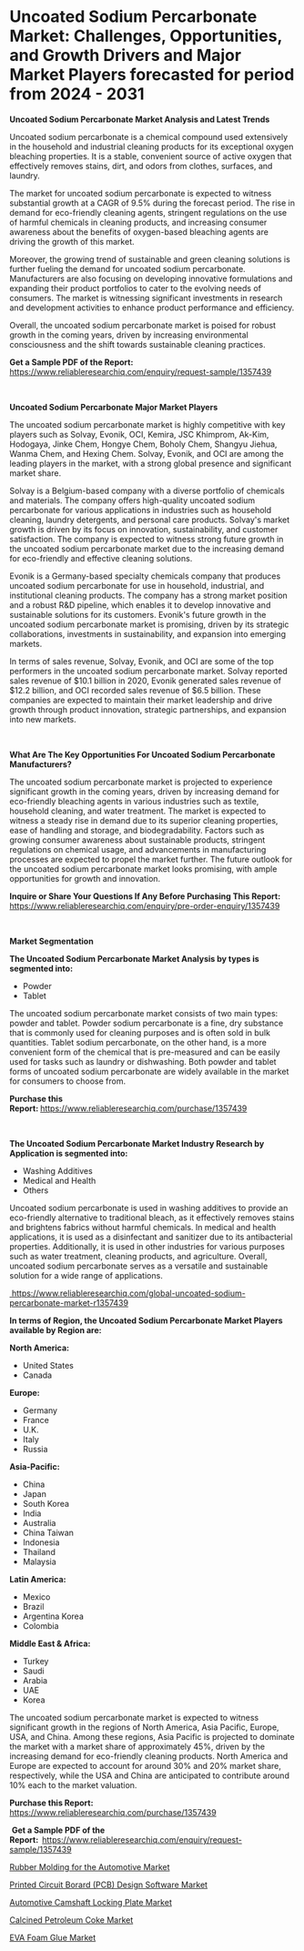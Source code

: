 <p><h1>Uncoated Sodium Percarbonate Market: Challenges, Opportunities, and Growth Drivers and Major Market Players forecasted for period from 2024 - 2031</h1></p><p><strong>Uncoated Sodium Percarbonate Market Analysis and Latest Trends</strong></p>
<p><p>Uncoated sodium percarbonate is a chemical compound used extensively in the household and industrial cleaning products for its exceptional oxygen bleaching properties. It is a stable, convenient source of active oxygen that effectively removes stains, dirt, and odors from clothes, surfaces, and laundry.</p><p>The market for uncoated sodium percarbonate is expected to witness substantial growth at a CAGR of 9.5% during the forecast period. The rise in demand for eco-friendly cleaning agents, stringent regulations on the use of harmful chemicals in cleaning products, and increasing consumer awareness about the benefits of oxygen-based bleaching agents are driving the growth of this market.</p><p>Moreover, the growing trend of sustainable and green cleaning solutions is further fueling the demand for uncoated sodium percarbonate. Manufacturers are also focusing on developing innovative formulations and expanding their product portfolios to cater to the evolving needs of consumers. The market is witnessing significant investments in research and development activities to enhance product performance and efficiency.</p><p>Overall, the uncoated sodium percarbonate market is poised for robust growth in the coming years, driven by increasing environmental consciousness and the shift towards sustainable cleaning practices.</p></p>
<p><strong>Get a Sample PDF of the Report:&nbsp;</strong> <a href="https://www.reliableresearchiq.com/enquiry/request-sample/1357439">https://www.reliableresearchiq.com/enquiry/request-sample/1357439</a></p>
<p>&nbsp;</p>
<p><strong>Uncoated Sodium Percarbonate Major Market Players</strong></p>
<p><p>The uncoated sodium percarbonate market is highly competitive with key players such as Solvay, Evonik, OCI, Kemira, JSC Khimprom, Ak-Kim, Hodogaya, Jinke Chem, Hongye Chem, Boholy Chem, Shangyu Jiehua, Wanma Chem, and Hexing Chem. Solvay, Evonik, and OCI are among the leading players in the market, with a strong global presence and significant market share.</p><p>Solvay is a Belgium-based company with a diverse portfolio of chemicals and materials. The company offers high-quality uncoated sodium percarbonate for various applications in industries such as household cleaning, laundry detergents, and personal care products. Solvay's market growth is driven by its focus on innovation, sustainability, and customer satisfaction. The company is expected to witness strong future growth in the uncoated sodium percarbonate market due to the increasing demand for eco-friendly and effective cleaning solutions.</p><p>Evonik is a Germany-based specialty chemicals company that produces uncoated sodium percarbonate for use in household, industrial, and institutional cleaning products. The company has a strong market position and a robust R&D pipeline, which enables it to develop innovative and sustainable solutions for its customers. Evonik's future growth in the uncoated sodium percarbonate market is promising, driven by its strategic collaborations, investments in sustainability, and expansion into emerging markets.</p><p>In terms of sales revenue, Solvay, Evonik, and OCI are some of the top performers in the uncoated sodium percarbonate market. Solvay reported sales revenue of $10.1 billion in 2020, Evonik generated sales revenue of $12.2 billion, and OCI recorded sales revenue of $6.5 billion. These companies are expected to maintain their market leadership and drive growth through product innovation, strategic partnerships, and expansion into new markets.</p></p>
<p>&nbsp;</p>
<p><strong>What Are The Key Opportunities For Uncoated Sodium Percarbonate Manufacturers?</strong></p>
<p><p>The uncoated sodium percarbonate market is projected to experience significant growth in the coming years, driven by increasing demand for eco-friendly bleaching agents in various industries such as textile, household cleaning, and water treatment. The market is expected to witness a steady rise in demand due to its superior cleaning properties, ease of handling and storage, and biodegradability. Factors such as growing consumer awareness about sustainable products, stringent regulations on chemical usage, and advancements in manufacturing processes are expected to propel the market further. The future outlook for the uncoated sodium percarbonate market looks promising, with ample opportunities for growth and innovation.</p></p>
<p><strong>Inquire or Share Your Questions If Any Before Purchasing This Report:</strong> <a href="https://www.reliableresearchiq.com/enquiry/pre-order-enquiry/1357439">https://www.reliableresearchiq.com/enquiry/pre-order-enquiry/1357439</a></p>
<p>&nbsp;</p>
<p><strong>Market Segmentation</strong></p>
<p><strong>The Uncoated Sodium Percarbonate Market Analysis by types is segmented into:</strong></p>
<p><ul><li>Powder</li><li>Tablet</li></ul></p>
<p><p>The uncoated sodium percarbonate market consists of two main types: powder and tablet. Powder sodium percarbonate is a fine, dry substance that is commonly used for cleaning purposes and is often sold in bulk quantities. Tablet sodium percarbonate, on the other hand, is a more convenient form of the chemical that is pre-measured and can be easily used for tasks such as laundry or dishwashing. Both powder and tablet forms of uncoated sodium percarbonate are widely available in the market for consumers to choose from.</p></p>
<p><strong>Purchase this Report:&nbsp;</strong><a href="https://www.reliableresearchiq.com/purchase/1357439">https://www.reliableresearchiq.com/purchase/1357439</a></p>
<p>&nbsp;</p>
<p><strong>The Uncoated Sodium Percarbonate Market Industry Research by Application is segmented into:</strong></p>
<p><ul><li>Washing Additives</li><li>Medical and Health</li><li>Others</li></ul></p>
<p><p>Uncoated sodium percarbonate is used in washing additives to provide an eco-friendly alternative to traditional bleach, as it effectively removes stains and brightens fabrics without harmful chemicals. In medical and health applications, it is used as a disinfectant and sanitizer due to its antibacterial properties. Additionally, it is used in other industries for various purposes such as water treatment, cleaning products, and agriculture. Overall, uncoated sodium percarbonate serves as a versatile and sustainable solution for a wide range of applications.</p></p>
<p><a href="https://www.reliableresearchiq.com/global-uncoated-sodium-percarbonate-market-r1357439">&nbsp;https://www.reliableresearchiq.com/global-uncoated-sodium-percarbonate-market-r1357439</a></p>
<p><strong>In terms of Region, the Uncoated Sodium Percarbonate Market Players available by Region are:</strong></p>
<p>
    <p> <strong> North America: </strong>
        <ul>
            <li>United States</li>
            <li>Canada</li>
        </ul>
        </p> 
    <p> <strong> Europe: </strong>
        <ul>
            <li>Germany</li>
            <li>France</li>
            <li>U.K.</li>
            <li>Italy</li>
            <li>Russia</li>
        </ul>
        </p> 
    <p> <strong> Asia-Pacific: </strong>
        <ul>
            <li>China</li>
            <li>Japan</li>
            <li>South Korea</li>
            <li>India</li>
            <li>Australia</li>
            <li>China Taiwan</li>
            <li>Indonesia</li>
            <li>Thailand</li>
            <li>Malaysia</li>
        </ul>
        </p> 
    <p> <strong> Latin America: </strong>
        <ul>
            <li>Mexico</li>
            <li>Brazil</li>
            <li>Argentina Korea</li>
            <li>Colombia</li>
        </ul>
        </p> 
    <p> <strong> Middle East & Africa: </strong>
        <ul>
            <li>Turkey</li>
            <li>Saudi</li>
            <li>Arabia</li>
            <li>UAE</li>
            <li>Korea</li>
        </ul>
    </p>
    </p>
<p><p>The uncoated sodium percarbonate market is expected to witness significant growth in the regions of North America, Asia Pacific, Europe, USA, and China. Among these regions, Asia Pacific is projected to dominate the market with a market share of approximately 45%, driven by the increasing demand for eco-friendly cleaning products. North America and Europe are expected to account for around 30% and 20% market share, respectively, while the USA and China are anticipated to contribute around 10% each to the market valuation.</p></p>
<p><strong>Purchase this Report: </strong><a href="https://www.reliableresearchiq.com/purchase/1357439">https://www.reliableresearchiq.com/purchase/1357439</a></p>
<p>&nbsp;<strong>Get a Sample PDF of the Report:&nbsp;&nbsp;</strong><a href="https://www.reliableresearchiq.com/enquiry/request-sample/1357439">https://www.reliableresearchiq.com/enquiry/request-sample/1357439</a></p>
<p><strong></strong></p>
<p><p><a href="https://medium.com/@audieyost2008/rubber-molding-for-the-automotive-market-size-growth-trends-statistics-forecasts-2024-2031-9137018893a1">Rubber Molding for the Automotive Market</a></p><p><a href="https://github.com/santosh758595/Market-Research-Report-List-5/blob/main/printed-circuit-borard-pcb-design-software-market.md">Printed Circuit Borard (PCB) Design Software Market</a></p><p><a href="https://medium.com/@djjdj3773/automotive-camshaft-locking-plate-market-size-is-growing-at-cagr-of-13-4-feae62f0fb1a">Automotive Camshaft Locking Plate Market</a></p><p><a href="https://www.linkedin.com/pulse/calcined-petroleum-coke-market-trends-detailed-study-its-yplpf">Calcined Petroleum Coke Market</a></p><p><a href="https://www.linkedin.com/pulse/eva-foam-glue-market-share-new-trends-analysis-its-type-application-91eic">EVA Foam Glue Market</a></p></p>
